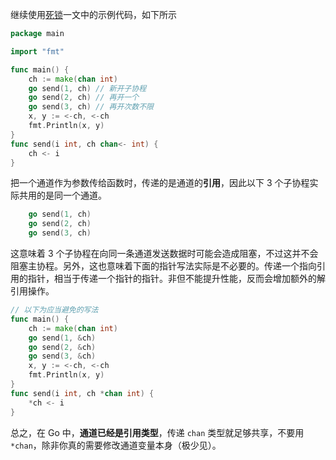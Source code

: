 继续使用[死锁](61、Go/协程与通道/死锁.md)一文中的示例代码，如下所示

```go
package main

import "fmt"

func main() {
	ch := make(chan int)
	go send(1, ch) // 新开子协程
	go send(2, ch) // 再开一个
	go send(3, ch) // 再开次数不限
	x, y := <-ch, <-ch
	fmt.Println(x, y)
}
func send(i int, ch chan<- int) {
	ch <- i
}
```

把一个通道作为参数传给函数时，传递的是通道的**引用**，因此以下 3 个子协程实际共用的是同一个通道。

```go
	go send(1, ch)
	go send(2, ch)
	go send(3, ch)
```

这意味着 3 个子协程在向同一条通道发送数据时可能会造成阻塞，不过这并不会阻塞主协程。另外，这也意味着下面的指针写法实际是不必要的。传递一个指向引用的指针，相当于传递一个指针的指针。非但不能提升性能，反而会增加额外的解引用操作。

```go
// 以下为应当避免的写法
func main() {
	ch := make(chan int)
	go send(1, &ch)
	go send(2, &ch)
	go send(3, &ch)
	x, y := <-ch, <-ch
	fmt.Println(x, y)
}
func send(i int, ch *chan int) {
	*ch <- i
}
```

总之，在 Go 中，**通道已经是引用类型**，传递 `chan` 类型就足够共享，不要用 `*chan`，除非你真的需要修改通道变量本身（极少见）。
